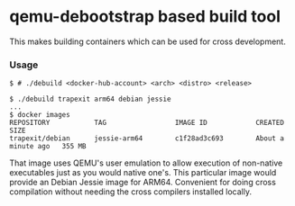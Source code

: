 # qemu-debootstrap based build tool

This makes building containers which can be used for cross development.

### Usage

```
$ # ./debuild <docker-hub-account> <arch> <distro> <release>

$ ./debuild trapexit arm64 debian jessie
...
$ docker images
REPOSITORY           TAG                 IMAGE ID            CREATED              SIZE
trapexit/debian      jessie-arm64        c1f28ad3c693        About a minute ago   355 MB
```

That image uses QEMU's user emulation to allow execution of non-native executables just as you would native one's. This particular image would provide an Debian Jessie image for ARM64. Convenient for doing cross compilation without needing the cross compilers installed locally.

